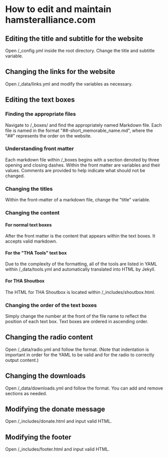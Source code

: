 # How to edit and maintain hamsteralliance.com

## Editing the title and subtitle for the website

Open /\_config.yml inside the root directory. Change the title and subtitle
variable.

## Changing the links for the website

Open /\_data/links.yml and modify the variables as necessary.

## Editing the text boxes

### Finding the appropriate files

Navigate to /\_boxes/ and find the appropriately named Markdown file. Each
file is named in the format "##-short\_memorable\_name.md", where the "##"
represents the order on the website.

### Understanding front matter

Each markdown file within /\_boxes begins with a section denoted by three
opening and closing dashes. Within the front matter are variables and their
values. Comments are provided to help indicate what should not be changed.

### Changing the titles

Within the front-matter of a markdown file, change the "title" variable.

### Changing the content

#### For normal text boxes
After the front matter is the content that appears within the text boxes. It
accepts valid markdown.

#### For the "THA Tools" text box
Due to the complexity of the formatting, all of the tools are listed in YAML
within /\_data/tools.yml and automatically translated into HTML by Jekyll.

#### For THA Shoutbox
The HTML for THA Shoutbox is located within /\_includes/shoutbox.html.

### Changing the order of the text boxes

Simply change the number at the front of the file name to reflect the position
of each text box. Text boxes are ordered in ascending order.

## Changing the radio content

Open /\_data/radio.yml and follow the format. (Note that indentation is
important in order for the YAML to be valid and for the radio to correctly
output content.)

## Changing the downloads

Open /\_data/downloads.yml and follow the format. You can add and remove
sections as needed.

## Modifying the donate message

Open /\_includes/donate.html and input valid HTML.

## Modifying the footer

Open /\_includes/footer.html and input valid HTML.
